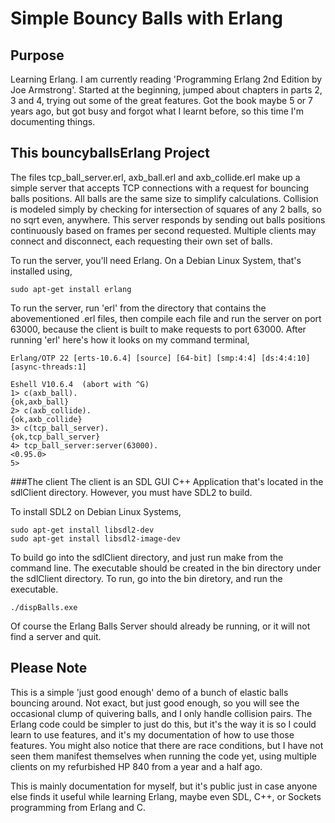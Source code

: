 # Simple Bouncy Balls with Erlang
## Purpose
Learning Erlang. I am currently reading 'Programming Erlang 2nd Edition by Joe Armstrong'. Started at the beginning, jumped about chapters in parts 2, 3 and 4, trying out some of the great features. Got the book maybe 5 or 7 years ago, but got busy and forgot what I learnt before, so this time I'm documenting things.

## This bouncyballsErlang Project
The files tcp_ball_server.erl, axb_ball.erl and axb_collide.erl make up a simple server that accepts TCP connections with a request for bouncing balls positions. All balls are the same size to simplify calculations. Collision is modeled simply by checking for intersection of squares of any 2 balls, so no sqrt even, anywhere. This server responds by sending out balls positions continuously based on frames per second requested. Multiple clients may connect and disconnect, each requesting their own set of balls.

To run the server, you'll need Erlang. On a Debian Linux System, that's installed using,
```
sudo apt-get install erlang
```

To run the server, run 'erl' from the directory that contains the abovementioned .erl files, then compile each file and run the server on port 63000, because the client is built to make requests to port 63000.
After running 'erl' here's how it looks on my command terminal,
```
Erlang/OTP 22 [erts-10.6.4] [source] [64-bit] [smp:4:4] [ds:4:4:10] [async-threads:1]

Eshell V10.6.4  (abort with ^G)
1> c(axb_ball).
{ok,axb_ball}
2> c(axb_collide).
{ok,axb_collide}
3> c(tcp_ball_server).
{ok,tcp_ball_server}
4> tcp_ball_server:server(63000).
<0.95.0>
5>
```
###The client
The client is an SDL GUI C++ Application that's located in the sdlClient directory. However, you must have SDL2 to build.

To install SDL2 on Debian Linux Systems,
```
sudo apt-get install libsdl2-dev
sudo apt-get install libsdl2-image-dev
```   

To build go into the sdlClient directory, and just run make from the command line. The executable should be created in the bin directory under the sdlClient directory. To run, go into the bin diretory, and run the executable.
```
./dispBalls.exe
```

Of course the Erlang Balls Server should already be running, or it will not find a server and quit.

## Please Note
This is a simple 'just good enough' demo of a bunch of elastic balls bouncing around. Not exact, but just good enough, so you will see the occasional clump of quivering balls, and I only handle collision pairs. The Erlang code could be simpler to just do this, but it's the way it is so I could learn to use features, and it's my documentation of how to use those features. You might also notice that there are race conditions, but I have not seen them manifest themselves when running the code yet, using multiple clients on my refurbished HP 840 from a year and a half ago.

This is mainly documentation for myself, but it's public just in case anyone else finds it useful while learning Erlang, maybe even SDL, C++, or Sockets programming from Erlang and C.
